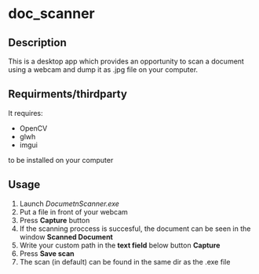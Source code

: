 # doc_scanner

## Description

This is a desktop app which provides an opportunity to scan a document using a webcam and dump it as .jpg file on your computer.  

## Requirments/thirdparty

It requires:
- OpenCV
- glwh
- imgui  

to be installed on your computer

## Usage

1. Launch *DocumetnScanner.exe*
2. Put a file in front of your webcam
3. Press **Capture** button
4. If the scanning proccess is succesful, the document can be seen in the window **Scanned Document**
5. Write your custom path in the **text field** below button **Capture**
6. Press **Save scan**
7. The scan (in default) can be found in the same dir as the .exe file 
